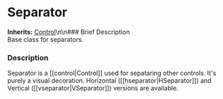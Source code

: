 #  Separator  
**Inherits:** [Control](class_control)\\n\\n###  Brief Description  
Base class for separators.
###  Description  
Separator is a [[control|Control]] used for sepataring other controls. It's purely a visual decoration. Horizontal ([[hseparator|HSeparator]]) and Vertical ([[vseparator|VSeparator]]) versions are available.
